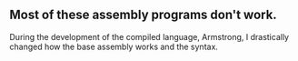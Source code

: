## Most of these assembly programs don't work.
During the development of the compiled language, Armstrong, I drastically changed how the base assembly works and the syntax. 
